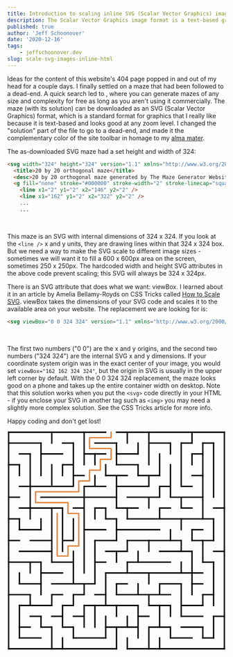 ```yaml
---
title: Introduction to scaling inline SVG (Scalar Vector Graphics) images 
description: The Scalar Vector Graphics image format is a text-based graphics format based on drawing lines and curves along coordinates.  I add an SVG maze to my website and set it up to scale responsively with the screen size. 
published: true
author: 'Jeff Schoonover'
date: '2020-12-16'
tags:
    - jeffschoonover.dev
slug: scale-svg-images-inline-html
---
```



Ideas for the content of this website's 404 page popped in and out of my head for a couple days.  I finally settled on a maze that had been followed to a dead-end.  A quick search led to [](http://www.mazegenerator.net/), where you can generate mazes of any size and complexity for free as long as you aren't using it commercially.  The maze (with its solution) can be downloaded as an SVG (Scalar Vector Graphics) format, which is a standard format for graphics that I really like because it is text-based and looks good at any zoom level.  I changed the "solution" part of the file to go to a dead-end, and made it the complementary color of the site toolbar in homage to my [alma mater](https://bensonhs.net/).

The as-downloaded SVG maze had a set height and width of 324:

```html
<svg width="324" height="324" version="1.1" xmlns="http://www.w3.org/2000/svg">
  <title>20 by 20 orthogonal maze</title>
  <desc>20 by 20 orthogonal maze generated by The Maze Generator Website (http://www.mazegenerator.net/).</desc>
  <g fill="none" stroke="#000000" stroke-width="2" stroke-linecap="square">
    <line x1="2" y1="2" x2="146" y2="2" />
    <line x1="162" y1="2" x2="322" y2="2" />
    ...
    ...
```

<br>

This maze is an SVG with internal dimensions of 324 x 324.  If you look at the `<line />` x and y units, they are drawing lines within that 324 x 324 box.  But we need a way to make the SVG scale to different image sizes - sometimes we will want it to fill a 600 x 600px area on the screen, sometimes 250 x 250px.  The hardcoded width and height SVG attributes in the above code prevent scaling; this SVG will always be 324 x 324px.

There is an SVG attribute that does what we want: viewBox.  I learned about it in an article by Amelia Bellamy-Royds on CSS Tricks called [How to Scale SVG](https://css-tricks.com/scale-svg/).  viewBox takes the dimensions of your SVG code and scales it to the available area on your website.  The replacement we are looking for is:

```html
<svg viewBox="0 0 324 324" version="1.1" xmlns="http://www.w3.org/2000/svg">
```

<br>

The first two numbers ("0 0") are the x and y origins, and the second two numbers ("324 324") are the internal SVG x and y dimensions.  If your coordinate system origin was in the exact center of your image, you would set `viewBox="162 162 324 324"`, but the origin in SVG is usually in the upper left corner by default.  With the 0 0 324 324 replacement, the maze looks good on a phone and takes up the entire container width on desktop.  Note that this solution works when you put the `<svg>` code directly in your HTML - if you enclose your SVG in another tag such as `<img>` you may need a slightly more complex solution.  See the CSS Tricks article for more info.

Happy coding and don't get lost!

<svg viewBox="0 0 324 324" version="1.1" xmlns="http://www.w3.org/2000/svg">
        <title>20 by 20 orthogonal maze</title>
        <desc>20 by 20 orthogonal maze generated by The Maze Generator Website (http://www.mazegenerator.net/).</desc>
        <g fill="none" stroke="#000000" stroke-width="2" stroke-linecap="square">
          <line x1="2" y1="2" x2="146" y2="2" />
          <line x1="162" y1="2" x2="322" y2="2" />
          <line x1="2" y1="18" x2="50" y2="18" />
          <line x1="82" y1="18" x2="98" y2="18" />
          <line x1="130" y1="18" x2="162" y2="18" />
          <line x1="210" y1="18" x2="242" y2="18" />
          <line x1="258" y1="18" x2="274" y2="18" />
          <line x1="290" y1="18" x2="306" y2="18" />
          <line x1="18" y1="34" x2="34" y2="34" />
          <line x1="50" y1="34" x2="82" y2="34" />
          <line x1="114" y1="34" x2="146" y2="34" />
          <line x1="162" y1="34" x2="194" y2="34" />
          <line x1="274" y1="34" x2="290" y2="34" />
          <line x1="2" y1="50" x2="18" y2="50" />
          <line x1="82" y1="50" x2="98" y2="50" />
          <line x1="162" y1="50" x2="194" y2="50" />
          <line x1="98" y1="66" x2="114" y2="66" />
          <line x1="146" y1="66" x2="178" y2="66" />
          <line x1="194" y1="66" x2="226" y2="66" />
          <line x1="274" y1="66" x2="290" y2="66" />
          <line x1="18" y1="82" x2="98" y2="82" />
          <line x1="114" y1="82" x2="146" y2="82" />
          <line x1="162" y1="82" x2="210" y2="82" />
          <line x1="226" y1="82" x2="242" y2="82" />
          <line x1="258" y1="82" x2="274" y2="82" />
          <line x1="2" y1="98" x2="18" y2="98" />
          <line x1="50" y1="98" x2="162" y2="98" />
          <line x1="178" y1="98" x2="226" y2="98" />
          <line x1="242" y1="98" x2="290" y2="98" />
          <line x1="18" y1="114" x2="82" y2="114" />
          <line x1="98" y1="114" x2="114" y2="114" />
          <line x1="130" y1="114" x2="146" y2="114" />
          <line x1="162" y1="114" x2="194" y2="114" />
          <line x1="226" y1="114" x2="242" y2="114" />
          <line x1="258" y1="114" x2="274" y2="114" />
          <line x1="306" y1="114" x2="322" y2="114" />
          <line x1="2" y1="130" x2="18" y2="130" />
          <line x1="146" y1="130" x2="162" y2="130" />
          <line x1="178" y1="130" x2="306" y2="130" />
          <line x1="18" y1="146" x2="50" y2="146" />
          <line x1="114" y1="146" x2="146" y2="146" />
          <line x1="162" y1="146" x2="226" y2="146" />
          <line x1="274" y1="146" x2="290" y2="146" />
          <line x1="2" y1="162" x2="18" y2="162" />
          <line x1="34" y1="162" x2="66" y2="162" />
          <line x1="82" y1="162" x2="98" y2="162" />
          <line x1="130" y1="162" x2="162" y2="162" />
          <line x1="178" y1="162" x2="258" y2="162" />
          <line x1="274" y1="162" x2="306" y2="162" />
          <line x1="18" y1="178" x2="66" y2="178" />
          <line x1="146" y1="178" x2="178" y2="178" />
          <line x1="226" y1="178" x2="274" y2="178" />
          <line x1="306" y1="178" x2="322" y2="178" />
          <line x1="2" y1="194" x2="50" y2="194" />
          <line x1="66" y1="194" x2="98" y2="194" />
          <line x1="130" y1="194" x2="146" y2="194" />
          <line x1="178" y1="194" x2="242" y2="194" />
          <line x1="290" y1="194" x2="306" y2="194" />
          <line x1="50" y1="210" x2="82" y2="210" />
          <line x1="146" y1="210" x2="290" y2="210" />
          <line x1="18" y1="226" x2="50" y2="226" />
          <line x1="66" y1="226" x2="130" y2="226" />
          <line x1="162" y1="226" x2="178" y2="226" />
          <line x1="226" y1="226" x2="258" y2="226" />
          <line x1="274" y1="226" x2="290" y2="226" />
          <line x1="2" y1="242" x2="34" y2="242" />
          <line x1="66" y1="242" x2="82" y2="242" />
          <line x1="98" y1="242" x2="114" y2="242" />
          <line x1="130" y1="242" x2="146" y2="242" />
          <line x1="162" y1="242" x2="242" y2="242" />
          <line x1="290" y1="242" x2="306" y2="242" />
          <line x1="18" y1="258" x2="66" y2="258" />
          <line x1="82" y1="258" x2="98" y2="258" />
          <line x1="114" y1="258" x2="194" y2="258" />
          <line x1="210" y1="258" x2="242" y2="258" />
          <line x1="258" y1="258" x2="290" y2="258" />
          <line x1="34" y1="274" x2="50" y2="274" />
          <line x1="66" y1="274" x2="82" y2="274" />
          <line x1="98" y1="274" x2="114" y2="274" />
          <line x1="194" y1="274" x2="210" y2="274" />
          <line x1="258" y1="274" x2="290" y2="274" />
          <line x1="306" y1="274" x2="322" y2="274" />
          <line x1="18" y1="290" x2="34" y2="290" />
          <line x1="50" y1="290" x2="66" y2="290" />
          <line x1="82" y1="290" x2="98" y2="290" />
          <line x1="146" y1="290" x2="194" y2="290" />
          <line x1="210" y1="290" x2="242" y2="290" />
          <line x1="258" y1="290" x2="290" y2="290" />
          <line x1="18" y1="306" x2="50" y2="306" />
          <line x1="98" y1="306" x2="146" y2="306" />
          <line x1="242" y1="306" x2="274" y2="306" />
          <line x1="290" y1="306" x2="306" y2="306" />
          <line x1="2" y1="322" x2="162" y2="322" />
          <line x1="178" y1="322" x2="322" y2="322" />
          <line x1="2" y1="2" x2="2" y2="322" />
          <line x1="18" y1="50" x2="18" y2="66" />
          <line x1="18" y1="130" x2="18" y2="146" />
          <line x1="18" y1="210" x2="18" y2="226" />
          <line x1="18" y1="258" x2="18" y2="306" />
          <line x1="34" y1="34" x2="34" y2="130" />
          <line x1="34" y1="194" x2="34" y2="210" />
          <line x1="34" y1="242" x2="34" y2="258" />
          <line x1="50" y1="18" x2="50" y2="66" />
          <line x1="50" y1="130" x2="50" y2="146" />
          <line x1="50" y1="194" x2="50" y2="242" />
          <line x1="50" y1="274" x2="50" y2="290" />
          <line x1="66" y1="2" x2="66" y2="18" />
          <line x1="66" y1="50" x2="66" y2="82" />
          <line x1="66" y1="114" x2="66" y2="194" />
          <line x1="66" y1="242" x2="66" y2="258" />
          <line x1="66" y1="290" x2="66" y2="322" />
          <line x1="82" y1="50" x2="82" y2="66" />
          <line x1="82" y1="114" x2="82" y2="178" />
          <line x1="82" y1="258" x2="82" y2="290" />
          <line x1="82" y1="306" x2="82" y2="322" />
          <line x1="98" y1="18" x2="98" y2="82" />
          <line x1="98" y1="130" x2="98" y2="162" />
          <line x1="98" y1="178" x2="98" y2="226" />
          <line x1="98" y1="242" x2="98" y2="258" />
          <line x1="98" y1="290" x2="98" y2="306" />
          <line x1="114" y1="2" x2="114" y2="50" />
          <line x1="114" y1="82" x2="114" y2="210" />
          <line x1="114" y1="226" x2="114" y2="242" />
          <line x1="114" y1="258" x2="114" y2="290" />
          <line x1="130" y1="34" x2="130" y2="50" />
          <line x1="130" y1="66" x2="130" y2="82" />
          <line x1="130" y1="114" x2="130" y2="130" />
          <line x1="130" y1="162" x2="130" y2="226" />
          <line x1="130" y1="258" x2="130" y2="290" />
          <line x1="146" y1="50" x2="146" y2="66" />
          <line x1="146" y1="114" x2="146" y2="130" />
          <line x1="146" y1="210" x2="146" y2="258" />
          <line x1="146" y1="274" x2="146" y2="306" />
          <line x1="162" y1="18" x2="162" y2="50" />
          <line x1="162" y1="66" x2="162" y2="114" />
          <line x1="162" y1="130" x2="162" y2="162" />
          <line x1="162" y1="178" x2="162" y2="194" />
          <line x1="162" y1="226" x2="162" y2="242" />
          <line x1="162" y1="258" x2="162" y2="274" />
          <line x1="162" y1="290" x2="162" y2="322" />
          <line x1="178" y1="2" x2="178" y2="18" />
          <line x1="178" y1="114" x2="178" y2="130" />
          <line x1="178" y1="162" x2="178" y2="178" />
          <line x1="178" y1="194" x2="178" y2="210" />
          <line x1="178" y1="274" x2="178" y2="290" />
          <line x1="178" y1="306" x2="178" y2="322" />
          <line x1="194" y1="18" x2="194" y2="34" />
          <line x1="194" y1="50" x2="194" y2="66" />
          <line x1="194" y1="178" x2="194" y2="194" />
          <line x1="194" y1="226" x2="194" y2="242" />
          <line x1="194" y1="258" x2="194" y2="306" />
          <line x1="210" y1="2" x2="210" y2="50" />
          <line x1="210" y1="66" x2="210" y2="82" />
          <line x1="210" y1="98" x2="210" y2="114" />
          <line x1="210" y1="162" x2="210" y2="178" />
          <line x1="210" y1="210" x2="210" y2="226" />
          <line x1="210" y1="242" x2="210" y2="258" />
          <line x1="210" y1="290" x2="210" y2="322" />
          <line x1="226" y1="34" x2="226" y2="66" />
          <line x1="226" y1="82" x2="226" y2="98" />
          <line x1="226" y1="114" x2="226" y2="130" />
          <line x1="226" y1="226" x2="226" y2="242" />
          <line x1="226" y1="258" x2="226" y2="290" />
          <line x1="226" y1="306" x2="226" y2="322" />
          <line x1="242" y1="18" x2="242" y2="34" />
          <line x1="242" y1="50" x2="242" y2="98" />
          <line x1="242" y1="146" x2="242" y2="162" />
          <line x1="242" y1="258" x2="242" y2="274" />
          <line x1="242" y1="290" x2="242" y2="306" />
          <line x1="258" y1="18" x2="258" y2="82" />
          <line x1="258" y1="98" x2="258" y2="114" />
          <line x1="258" y1="130" x2="258" y2="146" />
          <line x1="258" y1="162" x2="258" y2="178" />
          <line x1="258" y1="194" x2="258" y2="210" />
          <line x1="258" y1="226" x2="258" y2="274" />
          <line x1="274" y1="2" x2="274" y2="18" />
          <line x1="274" y1="34" x2="274" y2="50" />
          <line x1="274" y1="146" x2="274" y2="162" />
          <line x1="274" y1="178" x2="274" y2="242" />
          <line x1="290" y1="18" x2="290" y2="130" />
          <line x1="290" y1="162" x2="290" y2="194" />
          <line x1="290" y1="242" x2="290" y2="258" />
          <line x1="290" y1="290" x2="290" y2="306" />
          <line x1="306" y1="18" x2="306" y2="98" />
          <line x1="306" y1="130" x2="306" y2="162" />
          <line x1="306" y1="194" x2="306" y2="258" />
          <line x1="306" y1="274" x2="306" y2="306" />
          <line x1="322" y1="2" x2="322" y2="322" />
        </g>
        <polyline fill="none" stroke="#e18741" stroke-width="2" stroke-linecap="square" stroke-linejoin="round" points="154,2 154,10 122,10 122,26 154,26 154,42 138,42 138,58 122,58 122,74 106,74 106,90 42,90 42,106 90,106 90,122 106,122 106,170 90,170 90,185 74,185 74,122" />
      </svg>
